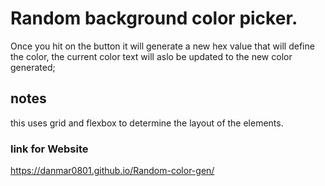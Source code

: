 # Random background color picker.
Once you hit on the button it will generate a new hex value that will define the color, the current color text will aslo be updated to the new color generated;
## notes
this uses grid and flexbox to determine the layout of the elements.

### link for Website
https://danmar0801.github.io/Random-color-gen/

